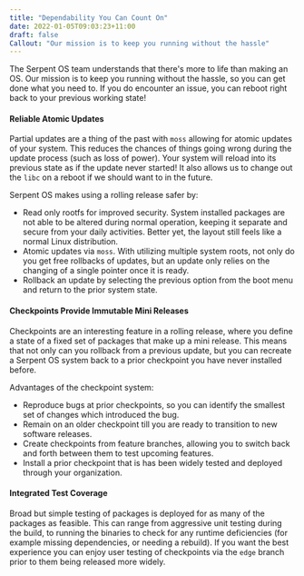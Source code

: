 ```yaml
---
title: "Dependability You Can Count On"
date: 2022-01-05T09:03:23+11:00
draft: false
Callout: "Our mission is to keep you running without the hassle"
---
```


<!---
Why:
- Keep you running without the hassle
- Help you get back and running easily after breaking the system

How:
- Reliable Atomic Updates
- Checkpoints Provide Immutable Mini Releases
- Integrated Test(ing) Coverage
--->

The Serpent OS team understands that there's more to life than making an OS. Our mission is to keep you running without
the hassle, so you can get done what you need to. If you do encounter an issue, you can reboot right back to your
previous working state!

#### Reliable Atomic Updates

Partial updates are a thing of the past with `moss` allowing for atomic updates of your system. This reduces the chances
of things going wrong during the update process (such as loss of power). Your system will reload into its previous state
as if the update never started! It also allows us to change out the `libc` on a reboot if we should want to in the future.

Serpent OS makes using a rolling release safer by:
 - Read only rootfs for improved security. System installed packages are not able to be altered during normal operation,
   keeping it separate and secure from your daily activities. Better yet, the layout still feels like a normal Linux
   distribution.
 - Atomic updates via `moss`. With utilizing multiple system roots, not only do you get free rollbacks of updates, but
   an update only relies on the changing of a single pointer once it is ready.
 - Rollback an update by selecting the previous option from the boot menu and return to the prior system state.

#### Checkpoints Provide Immutable Mini Releases

Checkpoints are an interesting feature in a rolling release, where you define a state of a fixed set of packages that
make up a mini release. This means that not only can you rollback from a previous update, but you can recreate a Serpent
OS system back to a prior checkpoint you have never installed before.

Advantages of the checkpoint system:
 - Reproduce bugs at prior checkpoints, so you can identify the smallest set of changes which introduced the bug.
 - Remain on an older checkpoint till you are ready to transition to new software releases.
 - Create checkpoints from feature branches, allowing you to switch back and forth between them to test upcoming
   features.
 - Install a prior checkpoint that is has been widely tested and deployed through your organization.

#### Integrated Test Coverage

Broad but simple testing of packages is deployed for as many of the packages as feasible. This can range from aggressive
unit testing during the build, to running the binaries to check for any runtime deficiencies (for example missing
dependencies, or needing a rebuild). If you want the best experience you can enjoy user testing of checkpoints via the
`edge` branch prior to them being released more widely.
